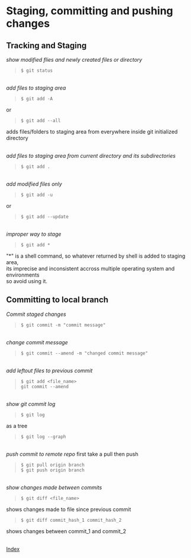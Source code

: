 # Staging, committing and pushing changes  

## Tracking and Staging  

_show modified flies and newly created files or directory_  

> `$ git status`  

\
_add files to staging area_
> `$ git add -A`  

or  

> `$ git add --all`  

adds files/folders to staging area from everywhere inside git initialized directory  

\
_add files to staging area from current directory and its subdirectories_  

> `$ git add .`

\
_add modified files only_  
> `$ git add -u`  

or  

> `$ git add --update`  

\
_improper way to stage_  
> `$ git add *`  

"*" is a shell command, so whatever returned by shell is added to staging area,  
its imprecise and inconsistent accross multiple operating system and environments  
so avoid using it.  


## Committing to local branch

_Commit staged changes_  
>`$ git commit -m "commit message"`  

\
_change commit message_
>`$ git commit --amend -m "changed commit message"`  

\
_add leftout files to previous commit_
>`$ git add <file_name>`  
> `git commit --amend`  

\
_show git commit log_
>`$ git log`

as a tree  
> `$ git log --graph`  

\
_push commit to remote repo_
first take a pull then push
>`$ git pull origin branch`  
>`$ git push origin branch`  

\
_show changes made between commits_  
>`$ git diff <file_name>`  

shows changes made to file since previous commit

>`$ git diff commit_hash_1 commit_hash_2`  

shows changes between commit_1 and commit_2  

\
[Index][index]

[index]: ../index.md
